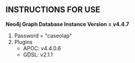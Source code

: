 ## INSTRUCTIONS FOR USE

**Neo4j Graph Database Instance Version = v4.4.7**
 1. Password = "caseolap"
 2. Plugins
    - APOC: v4.4.0.6
    - GDSL: v2.1.1